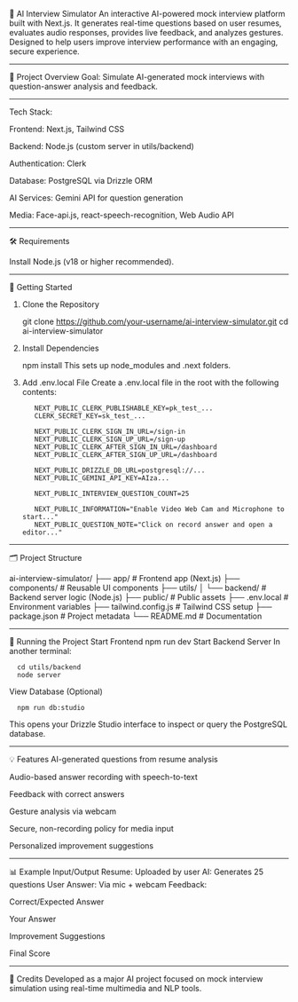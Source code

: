 🎤 AI Interview Simulator
An interactive AI-powered mock interview platform built with Next.js. It generates real-time questions based on user resumes, evaluates audio responses, provides live feedback, and analyzes gestures. Designed to help users improve interview performance with an engaging, secure experience.

_________________________________________________________________________________________________

📌 Project Overview
Goal: Simulate AI-generated mock interviews with question-answer analysis and feedback.

_________________________________________________________________________________________________
Tech Stack:

Frontend: Next.js, Tailwind CSS

Backend: Node.js (custom server in utils/backend)

Authentication: Clerk

Database: PostgreSQL via Drizzle ORM

AI Services: Gemini API for question generation

Media: Face-api.js, react-speech-recognition, Web Audio API

____________________________________________________________________________________________________
🛠️ Requirements

Install Node.js (v18 or higher recommended).

_____________________________________________________________________________________________________

🚀 Getting Started
1. Clone the Repository

    git clone https://github.com/your-username/ai-interview-simulator.git
    cd ai-interview-simulator
   
2. Install Dependencies

    npm install
    This sets up node_modules and .next folders.

4. Add .env.local File
      Create a .env.local file in the root with the following contents:


          NEXT_PUBLIC_CLERK_PUBLISHABLE_KEY=pk_test_...
          CLERK_SECRET_KEY=sk_test_...
          
          NEXT_PUBLIC_CLERK_SIGN_IN_URL=/sign-in
          NEXT_PUBLIC_CLERK_SIGN_UP_URL=/sign-up
          NEXT_PUBLIC_CLERK_AFTER_SIGN_IN_URL=/dashboard
          NEXT_PUBLIC_CLERK_AFTER_SIGN_UP_URL=/dashboard
          
          NEXT_PUBLIC_DRIZZLE_DB_URL=postgresql://...
          NEXT_PUBLIC_GEMINI_API_KEY=AIza...
          
          NEXT_PUBLIC_INTERVIEW_QUESTION_COUNT=25
          
          NEXT_PUBLIC_INFORMATION="Enable Video Web Cam and Microphone to start..."
          NEXT_PUBLIC_QUESTION_NOTE="Click on record answer and open a editor..."

_____________________________________________________________________________________________________

🗂️ Project Structure

ai-interview-simulator/
├── app/                 # Frontend app (Next.js)
├── components/          # Reusable UI components
├── utils/
│   └── backend/         # Backend server logic (Node.js)
├── public/              # Public assets
├── .env.local           # Environment variables
├── tailwind.config.js   # Tailwind CSS setup
├── package.json         # Project metadata
└── README.md            # Documentation

_____________________________________________________________________________________________________

🧪 Running the Project
Start Frontend
        npm run dev
Start Backend Server
In another terminal:

      cd utils/backend
      node server
View Database (Optional)

      npm run db:studio
This opens your Drizzle Studio interface to inspect or query the PostgreSQL database.

_____________________________________________________________________________________________________

💡 Features
AI-generated questions from resume analysis

Audio-based answer recording with speech-to-text

Feedback with correct answers

Gesture analysis via webcam

Secure, non-recording policy for media input

Personalized improvement suggestions

_____________________________________________________________________________________________________

📊 Example Input/Output
Resume: Uploaded by user
AI: Generates 25 questions
User Answer: Via mic + webcam
Feedback:

Correct/Expected Answer

Your Answer

Improvement Suggestions

Final Score

_____________________________________________________________________________________________________

🙌 Credits
Developed as a major AI project focused on mock interview simulation using real-time multimedia and NLP tools.

